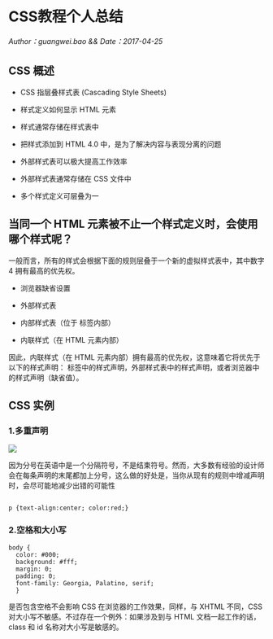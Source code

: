 # CSS教程个人总结
###### Author：guangwei.bao && Date：2017-04-25


## CSS 概述
 
* CSS 指层叠样式表 (Cascading Style Sheets)

* 样式定义如何显示 HTML 元素

* 样式通常存储在样式表中

* 把样式添加到 HTML 4.0 中，是为了解决内容与表现分离的问题

* 外部样式表可以极大提高工作效率

* 外部样式表通常存储在 CSS 文件中

* 多个样式定义可层叠为一

## 当同一个 HTML 元素被不止一个样式定义时，会使用哪个样式呢？

一般而言，所有的样式会根据下面的规则层叠于一个新的虚拟样式表中，其中数字 4 拥有最高的优先权。

* 浏览器缺省设置

* 外部样式表

* 内部样式表（位于 <head> 标签内部）

* 内联样式（在 HTML 元素内部）

因此，内联样式（在 HTML 元素内部）拥有最高的优先权，这意味着它将优先于以下的样式声明：<head> 标签中的样式声明，外部样式表中的样式声明，或者浏览器中的样式声明（缺省值）。

## CSS 实例

### 1.多重声明
![](http://www.w3school.com.cn/i/ct_css_selector.gif)

因为分号在英语中是一个分隔符号，不是结束符号。然而，大多数有经验的设计师会在每条声明的末尾都加上分号，这么做的好处是，当你从现有的规则中增减声明时，会尽可能地减少出错的可能性

```

p {text-align:center; color:red;}

```

### 2.空格和大小写
```
body {
  color: #000;
  background: #fff;
  margin: 0;
  padding: 0;
  font-family: Georgia, Palatino, serif;
  }
```

是否包含空格不会影响 CSS 在浏览器的工作效果，同样，与 XHTML 不同，CSS 对大小写不敏感。不过存在一个例外：如果涉及到与 HTML 文档一起工作的话，class 和 id 名称对大小写是敏感的。
